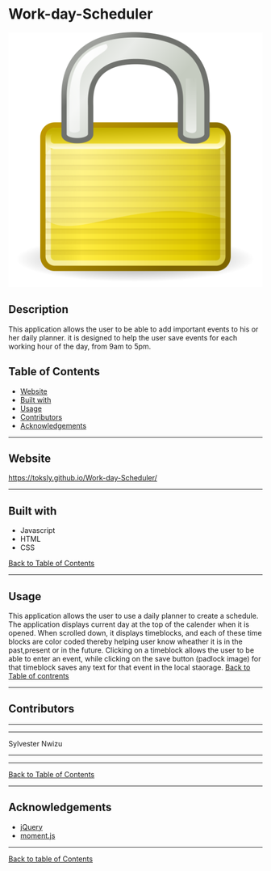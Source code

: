 # Work-day-Scheduler
![Screenshot of tech-blog](images/screenShot.png)

## Description

This application allows the user to be able  to add important events to his or her daily planner. it is designed to help the user save events for each working hour of the day, from 9am to 5pm. 

## Table of Contents

- [Website](#website)
- [Built with](#built-with)
- [Usage](#usage)
- [Contributors](#contributors)
- [Acknowledgements](#acknowledgements)

---

## Website

https://toksly.github.io/Work-day-Scheduler/

---

## Built with

- Javascript
- HTML
- CSS



[Back to Table of Contents](#table-of-contents)

---

## Usage

 This application allows the user to use a daily planner to create a schedule. The application displays current day at the top of the calender when it is opened. When scrolled down, it displays timeblocks, and each of these time blocks are color coded thereby helping user know wheather it is in the past,present or in the future. Clicking on a timeblock allows the user to be able to enter an event, while clicking on the save button (padlock image) for that timeblock saves any text for that event in the local staorage.
[Back to Table of contrents](#table-of-contents)

---

## Contributors

---
---

Sylvester Nwizu

---
---

[Back to Table of Contents](#table-of-contents)

---

## Acknowledgements

- [jQuery](https://jquery.com/)
- [moment.js](https://momentjs.com/)
---

[Back to table of Contents](#table-of-contents)


